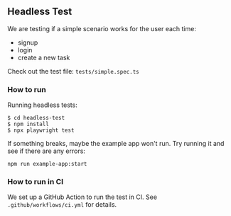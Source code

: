 ## Headless Test

We are testing if a simple scenario works for the user each time:
- signup
- login
- create a new task

Check out the test file: `tests/simple.spec.ts`

### How to run

Running headless tests:
```
$ cd headless-test
$ npm install
$ npx playwright test
```

If something breaks, maybe the example app won't run. Try running it and see if there are any errors:
```
npm run example-app:start
```

### How to run in CI

We set up a GitHub Action to run the test in CI. See `.github/workflows/ci.yml` for details.